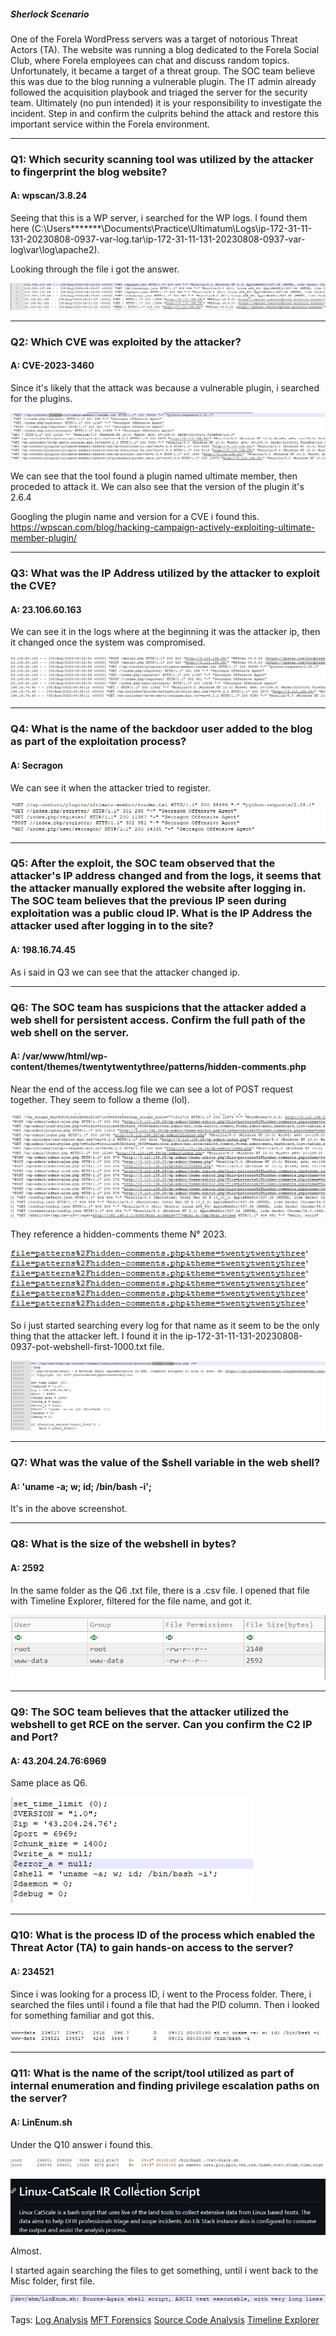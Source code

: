 
##### Sherlock Scenario

One of the Forela WordPress servers was a target of notorious Threat Actors (TA). The website was running a blog dedicated to the Forela Social Club, where Forela employees can chat and discuss random topics. Unfortunately, it became a target of a threat group. The SOC team believe this was due to the blog running a vulnerable plugin. The IT admin already followed the acquisition playbook and triaged the server for the security team. Ultimately (no pun intended) it is your responsibility to investigate the incident. Step in and confirm the culprits behind the attack and restore this important service within the Forela environment.

___

### Q1: Which security scanning tool was utilized by the attacker to fingerprint the blog website?

#### A: wpscan/3.8.24

Seeing that this is a WP server, i searched for the WP logs.
I found them here (C:\Users\*******\Documents\Practice\Ultimatum\Logs\ip-172-31-11-131-20230808-0937-var-log.tar\ip-172-31-11-131-20230808-0937-var-log\var\log\apache2).

Looking through the file i got the answer.

![](../../Img/Pasted%20image%2020250516174444.png)

___

### Q2: Which CVE was exploited by the attacker?

#### A: CVE-2023-3460

Since it's likely that the attack was because a vulnerable plugin, i searched for the plugins.

![](../../Img/Pasted%20image%2020250516174901.png)

We can see that the tool found a plugin named ultimate member, then proceded to attack it.
We can also see that the version of the plugin it's 2.6.4

Googling the plugin name and version for a CVE i found this.
https://wpscan.com/blog/hacking-campaign-actively-exploiting-ultimate-member-plugin/

___

### Q3: What was the IP Address utilized by the attacker to exploit the CVE?

#### A: 23.106.60.163

We can see it in the logs where at the beginning it was the attacker ip, then it changed once the system was compromised.

![](../../Img/Pasted%20image%2020250516175707.png)

___

### Q4: What is the name of the backdoor user added to the blog as part of the exploitation process?

#### A: Secragon

We can see it when the attacker tried to register.

![](../../Img/Pasted%20image%2020250516175945.png)

___

### Q5: After the exploit, the SOC team observed that the attacker's IP address changed and from the logs, it seems that the attacker manually explored the website after logging in. The SOC team believes that the previous IP seen during exploitation was a public cloud IP. What is the IP Address the attacker used after logging in to the site?

#### A: 198.16.74.45

As i said in Q3 we can see that the attacker changed ip.

___

### Q6: The SOC team has suspicions that the attacker added a web shell for persistent access. Confirm the full path of the web shell on the server.

#### A: /var/www/html/wp-content/themes/twentytwentythree/patterns/hidden-comments.php

Near the end of the access.log file we can see a lot of POST request together.
They seem to follow a theme (lol).

![](../../Img/Pasted%20image%2020250516180712.png)

They reference a hidden-comments theme N° 2023.

![](../../Img/Pasted%20image%2020250516180856.png)

So i just started searching every log for that name as it seem to be the only thing that the attacker left.
I found it in the ip-172-31-11-131-20230808-0937-pot-webshell-first-1000.txt file.

![](../../Img/Pasted%20image%2020250516182013.png)

___

### Q7: What was the value of the $shell variable in the web shell?

#### A: 'uname -a; w; id; /bin/bash -i';

It's in the above screenshot.

___

### Q8: What is the size of the webshell in bytes?

#### A: 2592

In the same folder as the Q6 .txt file, there is a .csv file.
I opened that file with Timeline Explorer, filtered for the file name, and got it.

![](../../Img/Pasted%20image%2020250516182823.png)

___

### Q9: The SOC team believes that the attacker utilized the webshell to get RCE on the server. Can you confirm the C2 IP and Port?

#### A: 43.204.24.76:6969

Same place as Q6.

![](../../Img/Pasted%20image%2020250516182923.png)

___

### Q10: What is the process ID of the process which enabled the Threat Actor (TA) to gain hands-on access to the server?

#### A: 234521

Since i was looking for a process ID, i went to the Process folder.
There, i searched the files until i found a file that had the PID column.
Then i looked for something familiar and got this.

![](../../Img/Pasted%20image%2020250516183252.png)

___

### Q11: What is the name of the script/tool utilized as part of internal enumeration and finding privilege escalation paths on the server?

#### A: LinEnum.sh

Under the Q10 answer i found this.

![](../../Img/Pasted%20image%2020250516183450.png)

![](../../Img/Pasted%20image%2020250516183510.png)

Almost.

I started again searching the files to get something, until i went back to the Misc folder, first file.

![](../../Img/Pasted%20image%2020250516183711.png)

Tags: [Log Analysis](../../Index/Log%20Analysis.md) [MFT Forensics](../../Index/MFT%20Forensics.md) [Source Code Analysis](../../Index/Source%20Code%20Analysis.md) [Timeline Explorer](../../Index/Timeline%20Explorer.md) 